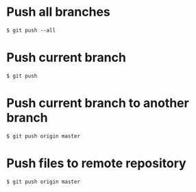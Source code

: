 # Push all branches
    $ git push --all
# Push current branch
    $ git push
# Push current branch to another branch
    $ git push origin master
# Push files to remote repository
    $ git push origin master